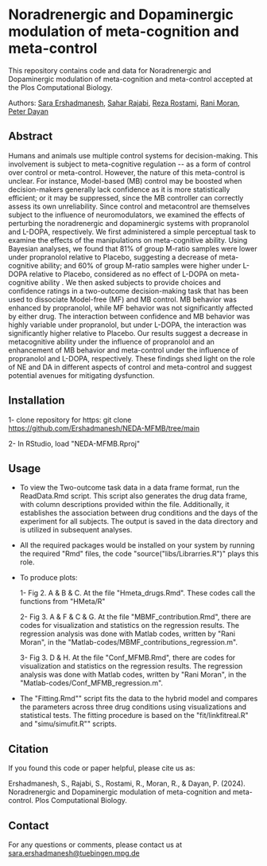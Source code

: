 # Noradrenergic and Dopaminergic modulation of meta-cognition and meta-control

This repository contains code and data for Noradrenergic and
Dopaminergic modulation of meta-cognition and meta-control accepted at
the Plos Computational Biology.

Authors: [Sara
Ershadmanesh](https://www.kyb.tuebingen.mpg.de/person/106573/271124),
[Sahar Rajabi](https://www.linkedin.com/in/sahar-rajabi/), [Reza
Rostami](https://profile.ut.ac.ir/en/~rrostami/grants), [Rani
Moran](https://www.qmul.ac.uk/sbbs/staff/rani-moran.html), [Peter
Dayan](https://www.mpg.de/12309370/biological-cybernetics-dayan)

## Abstract

Humans and animals use multiple control systems for decision-making.
This involvement is subject to meta-cognitive regulation -- as a form of
control over control or meta-control. However, the nature of this
meta-control is unclear. For instance, Model-based (MB) control may be
boosted when decision-makers generally lack confidence as it is more
statistically efficient; or it may be suppressed, since the MB
controller can correctly assess its own unreliability. Since control and
metacontrol are themselves subject to the influence of neuromodulators,
we examined the effects of perturbing the noradrenergic and dopaminergic
systems with propranolol and L-DOPA, respectively. We first administered
a simple perceptual task to examine the effects of the manipulations on
meta-cognitive ability. Using Bayesian analyses, we found that 81% of
group M-ratio samples were lower under propranolol relative to Placebo,
suggesting a decrease of meta-cognitive ability; and 60% of group
M-ratio samples were higher under L-DOPA relative to Placebo, considered
as no effect of L-DOPA on meta-cognitive ability . We then asked
subjects to provide choices and confidence ratings in a two-outcome
decision-making task that has been used to dissociate Model-free (MF)
and MB control. MB behavior was enhanced by propranolol, while MF
behavior was not significantly affected by either drug. The interaction
between confidence and MB behavior was highly variable under
propranolol, but under L-DOPA, the interaction was significantly higher
relative to Placebo. Our results suggest a decrease in metacognitive
ability under the influence of propranolol and an enhancement of MB
behavior and meta-control under the influence of propranolol and L-DOPA,
respectively. These findings shed light on the role of NE and DA in
different aspects of control and meta-control and suggest potential
avenues for mitigating dysfunction.

## Installation

1- clone repository for https: git clone
<https://github.com/Ershadmanesh/NEDA-MFMB/tree/main>

2- In RStudio,
load "NEDA-MFMB.Rproj"

## Usage

-   To view the Two-outcome task data in a data frame format, run the ReadData.Rmd script. This script also generates the drug data frame, with column descriptions provided within the file. Additionally, it establishes the association between drug conditions and the days of the experiment for all subjects. The output is saved in the data directory and is utilized in subsequent analyses.

- All the required packages would be installed on your system by running the required "Rmd" files, the code "source("libs/Librarries.R")" plays this role.

-   To produce plots:

    1- Fig 2. A & B & C. At the file
    "Hmeta_drugs.Rmd". These codes call the functions from "HMeta/R"

    2- Fig 3. A & F & C & G. At the file
    "MBMF_contribution.Rmd", there are codes for visualization and
    statistics on the regression results. The regression analysis was
    done with Matlab codes, written by "Rani Moran", in the
    "Matlab-codes/MBMF_contributions_regression.m".

    3- Fig 3. D & H. At the file "Conf_MFMB.Rmd",
    there are codes for visualization and statistics on the regression
    results. The regression analysis was done with Matlab codes, written
    by "Rani Moran", in the "Matlab-codes/Conf_MFMB_regression.m".


- The "Fitting.Rmd"" script fits the data to the hybrid model and compares the parameters across three drug conditions using visualizations and statistical tests. The fitting procedure is based on the "fit/linkfitreal.R" and "simu/simufit.R"" scripts.



## Citation

If you found this code or paper helpful, please cite us as:

Ershadmanesh, S., Rajabi, S., Rostami, R., Moran, R., & Dayan, P.
(2024). Noradrenergic and Dopaminergic modulation of meta-cognition and
meta-control. Plos Computational Biology.

## Contact

For any questions or comments, please contact us at
[sara.ershadmanesh\@tuebingen.mpg.de](mailto:sara.ershadmanesh@tuebingen.mpg.de)












